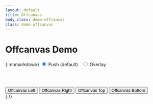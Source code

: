 ```yaml
---
layout: default
title: Offcanvas
body_class: demo-offcanvas
class: demo-offcanvas
---
```


# Offcanvas Demo
{::nomarkdown}
<input type='radio' name='mode' value='push' checked> Push (default) &nbsp;
<input type='radio' name='mode' value='overlay'> Overlay

<br><br>

<div class="offcanvas-controls">
	<button class='w-button wz-control-left'>Offcanvas Left</button>
	<button class='w-button wz-control-right'>Offcanvas Right</button>
	<button class='w-button wz-control-top'>Offcanvas Top</button>
	<button class='w-button wz-control-bottom'>Offcanvas Bottom</button>
</div>
{:/}
